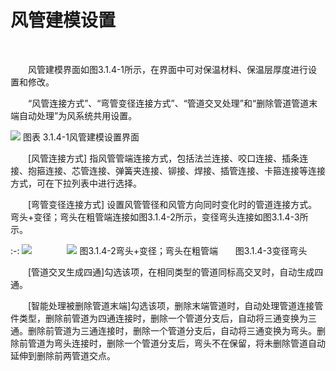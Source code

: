 

# 风管建模设置
<br/>

&emsp;&emsp;风管建模界面如图3.1.4-1所示，在界面中可对保温材料、保温层厚度进行设置和修改。

&emsp;&emsp;“风管连接方式”、“弯管变径连接方式”、“管道交叉处理”和“删除管道管道末端自动处理”为风系统共用设置。
<br/>

![](images/29.png)
图表 3.1.4-1风管建模设置界面
<br/>

&emsp;&emsp;[风管连接方式] 指风管管端连接方式，包括法兰连接、咬口连接、插条连接、抱箍连接、芯管连接、弹簧夹连接、铆接、焊接、插管连接、卡箍连接等连接方式，可在下拉列表中进行选择。

&emsp;&emsp;[弯管变径连接方式] 设置风管管径和风管方向同时变化时的管道连接方式。弯头+变径；弯头在粗管端连接如图3.1.4-2所示，变径弯头连接如图3.1.4-3所示。
<br/>


:-: ![](images/30.png)&emsp;&emsp;&emsp;&emsp;![](images/31.png)
图3.1.4-2弯头+变径；弯头在粗管端       图3.1.4-3变径弯头
<br/>

&emsp;&emsp;[管道交叉生成四通]勾选该项，在相同类型的管道同标高交叉时，自动生成四通。

&emsp;&emsp;[智能处理被删除管道末端]勾选该项，删除末端管道时，自动处理管道连接管件类型，删除前管道为四通连接时，删除一个管道分支后，自动将三通变换为三通。删除前管道为三通连接时，删除一个管道分支后，自动将三通变换为弯头。删除前管道为弯头连接时，删除一个管道分支后，弯头不在保留，将未删除管道自动延伸到删除前两管道交点。
